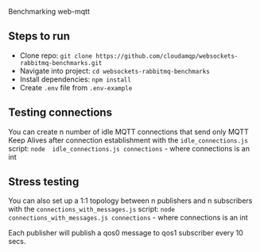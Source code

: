 Benchmarking web-mqtt


## Steps to run
- Clone repo: `git clone https://github.com/cloudamqp/websockets-rabbitmq-benchmarks.git`
- Navigate into project: `cd websockets-rabbitmq-benchmarks`
- Install dependencies: `npm install`
- Create `.env` file from `.env-example`

## Testing connections
You can create n number of idle MQTT connections that send only MQTT Keep 
Alives after connection establishment with the `idle_connections.js` script: `node  idle_connections.js connections` - where connections is an int

## Stress testing
You can also set up a 1:1 topology between n publishers and n 
subscribers with the `connections_with_messages.js` script: `node  connections_with_messages.js connections` - where connections is an int

Each publisher will publish a qos0 message to qos1 subscriber every 10 secs.
